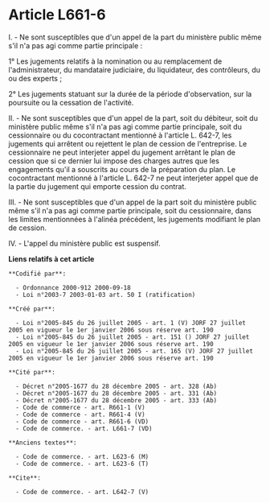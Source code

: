 # Article L661-6

I. - Ne sont susceptibles que d'un appel de la part du ministère public même s'il n'a pas agi comme partie principale :

1° Les jugements relatifs à la nomination ou au remplacement de l'administrateur, du mandataire judiciaire, du liquidateur,
des contrôleurs, du ou des experts ;

2° Les jugements statuant sur la durée de la période d'observation, sur la poursuite ou la cessation de l'activité.

II. - Ne sont susceptibles que d'un appel de la part, soit du débiteur, soit du ministère public même s'il n'a pas agi comme
partie principale, soit du cessionnaire ou du cocontractant mentionné à l'article L. 642-7, les jugements qui arrêtent ou
rejettent le plan de cession de l'entreprise. Le cessionnaire ne peut interjeter appel du jugement arrêtant le plan de
cession que si ce dernier lui impose des charges autres que les engagements qu'il a souscrits au cours de la préparation du
plan. Le cocontractant mentionné à l'article L. 642-7 ne peut interjeter appel que de la partie du jugement qui emporte
cession du contrat.

III. - Ne sont susceptibles que d'un appel de la part soit du ministère public même s'il n'a pas agi comme partie principale,
soit du cessionnaire, dans les limites mentionnées à l'alinéa précédent, les jugements modifiant le plan de cession.

IV. - L'appel du ministère public est suspensif.

**Liens relatifs à cet article**

	**Codifié par**:

	  - Ordonnance 2000-912 2000-09-18
	  - Loi n°2003-7 2003-01-03 art. 50 I (ratification)

	**Créé par**:

	  - Loi n°2005-845 du 26 juillet 2005 - art. 1 (V) JORF 27 juillet 2005 en vigueur le 1er janvier 2006 sous réserve art. 190
	  - Loi n°2005-845 du 26 juillet 2005 - art. 151 () JORF 27 juillet 2005 en vigueur le 1er janvier 2006 sous réserve art. 190
	  - Loi n°2005-845 du 26 juillet 2005 - art. 165 (V) JORF 27 juillet 2005 en vigueur le 1er janvier 2006 sous réserve art. 190

	**Cité par**:

	  - Décret n°2005-1677 du 28 décembre 2005 - art. 328 (Ab)
	  - Décret n°2005-1677 du 28 décembre 2005 - art. 331 (Ab)
	  - Décret n°2005-1677 du 28 décembre 2005 - art. 333 (Ab)
	  - Code de commerce - art. R661-1 (V)
	  - Code de commerce - art. R661-4 (V)
	  - Code de commerce - art. R661-6 (VD)
	  - Code de commerce. - art. L661-7 (VD)

	**Anciens textes**:

	  - Code de commerce. - art. L623-6 (M)
	  - Code de commerce. - art. L623-6 (T)

	**Cite**:

	  - Code de commerce. - art. L642-7 (V)
